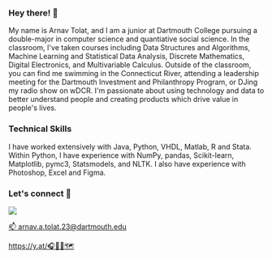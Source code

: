 ### Hey there! 👋

<!--
**arnavtolat/arnavtolat** is a ✨ _special_ ✨ repository because its `README.md` (this file) appears on your GitHub profile.

Here are some ideas to get you started:

- 🔭 I’m currently working on ...
- 🌱 I’m currently learning ...
- 👯 I’m looking to collaborate on ...
- 🤔 I’m looking for help with ...
- 💬 Ask me about ...
- 📫 How to reach me: ...
- 😄 Pronouns: ...
- ⚡ Fun fact: ...
-->

My name is Arnav Tolat, and I am a junior at Dartmouth College pursuing a double-major in computer science and quantiative social science. In the classroom, I've taken courses including Data Structures and Algorithms, Machine Learning and Statistical Data Analysis, Discrete Mathematics, Digital Electronics, and Multivariable Calculus. Outside of the classroom, you can find me swimming in the Connecticut River, attending a leadership meeting for the Dartmouth Investment and Philanthropy Program, or DJing my radio show on wDCR. I'm passionate about using technology and data to better understand people and creating products which drive value in people's lives. 

### Technical Skills
I have worked extensively with Java, Python, VHDL, Matlab, R and Stata. Within Python, I have experience with NumPy, pandas, Scikit-learn, Matplotlib, pymc3, Statsmodels, and NLTK. I also have experience with Photoshop, Excel and Figma. 
 
### Let's connect :handshake:
<p align="left">
<a href="https://www.linkedin.com/in/tolat">
<img src="https://img.shields.io/badge/LinkedIn-blue?style=for-the-badge&logo=linkedin&labelColor=blue">
 
📫 arnav.a.tolat.23@dartmouth.edu

https://y.at/🎧👟🗽🗺️
</a>
</p>
